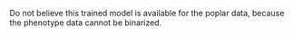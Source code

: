 Do not believe this trained model is available for the poplar data,
because the phenotype data cannot be binarized. 
